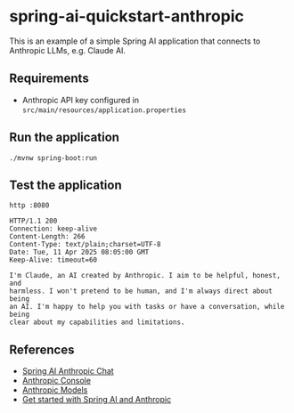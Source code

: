 # spring-ai-quickstart-anthropic

This is an example of a simple Spring AI application that connects to
Anthropic LLMs, e.g. Claude AI.

## Requirements
* Anthropic API key configured in `src/main/resources/application.properties`

## Run the application

```
./mvnw spring-boot:run
```

## Test the application

```
http :8080

HTTP/1.1 200 
Connection: keep-alive
Content-Length: 266
Content-Type: text/plain;charset=UTF-8
Date: Tue, 11 Apr 2025 08:05:00 GMT
Keep-Alive: timeout=60

I'm Claude, an AI created by Anthropic. I aim to be helpful, honest, and
harmless. I won't pretend to be human, and I'm always direct about being
an AI. I'm happy to help you with tasks or have a conversation, while being
clear about my capabilities and limitations.
```

## References
* [Spring AI Anthropic Chat](https://docs.spring.io/spring-ai/reference/api/chat/anthropic-chat.html)
* [Anthropic Console](https://console.anthropic.com/)
* [Anthropic Models](https://docs.anthropic.com/en/docs/about-claude/models/all-models)
* [Get started with Spring AI and Anthropic](https://nevenc.com/get-started-with-spring-ai-and-anthropic)
